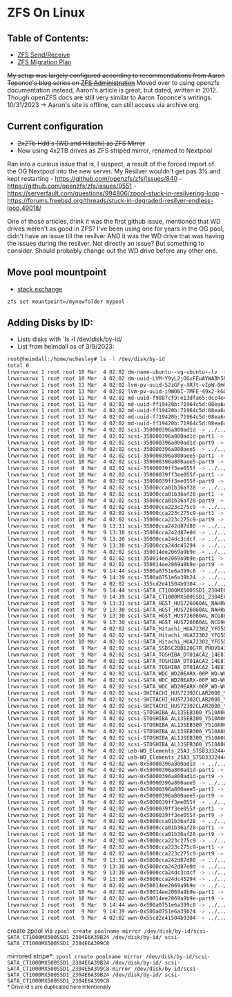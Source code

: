 # ZFS On Linux

## Table of Contents: 
- [ZFS Send/Receive](/ZFS/ZFS-send-receive)
- [ZFS Migration Plan](/ZFS/ZFS-migration-plan)

~~My setup was largely configured according to recommendations from Aaron Toponce's blog series on [ZFS Administration](https://pthree.org/2012/12/04/zfs-administration-part-i-vdevs/)~~ Moved over to using openzfs documentation instead, Aaron's article is great, but dated, written in 2012. Though openZFS docs are still very similar to Aaron Toponce's writings. 10/31/2023 -> Aaron's site is offline, can still access via archive.org.  

## Current configuration
- ~~2x2Tb Hdd's (WD and Hitachi) as ZFS Mirror~~
- Now using 4x2TB drives as ZFS striped mirror, renamed to Nextpool

Ran into a curious issue that is, I suspect, a result of the forced import of the OG Nextpool into the new server. My Resilver wouldn't get pas 3% and kept restarting
	- https://github.com/openzfs/zfs/issues/840
	- https://github.com/openzfs/zfs/issues/9551
	- https://serverfault.com/questions/994806/zpool-stuck-in-resilvering-loop
	- https://forums.freebsd.org/threads/stuck-in-degraded-resilver-endless-loop.49018/

One of those articles, think it was the first github issue, mentioned that WD drives weren't as good in ZFS? I've been using one for years in the OG pool, didn't have an issue till the resilver AND it was the WD drive that was having the issues during the resilver. Not directly an issue? But something to consider. Should probably change out the WD drive before any other one.

## Move pool mountpoint
* [stack exchange](https://unix.stackexchange.com/questions/311590/how-do-i-change-the-mount-point-for-a-zfs-pool)

`zfs set mountpoint=/mynewfolder mypool`

## Adding Disks by ID: 
* Lists disks with `ls -l /dev/disk/by-id/
* List from heimdall as of 3/9/2023:
```bash
root@heimdall:/home/wchesley# ls -l /dev/disk/by-id
total 0
lrwxrwxrwx 1 root root 10 Mar  4 02:02 dm-name-ubuntu--vg-ubuntu--lv -> ../../dm-0
lrwxrwxrwx 1 root root 10 Mar  4 02:02 dm-uuid-LVM-Y9yL2jOGxFEuAYWABh5RZqKIGCZiVbFVo2INfv1g3PcEz0GdSt0d5VAtTb39zUWp -> ../../dm-0
lrwxrwxrwx 1 root root 11 Mar  4 02:02 lvm-pv-uuid-52zGFy-XR7t-vIpW-0mR2-0ibc-10pE-NMEPvy -> ../../zd0p3
lrwxrwxrwx 1 root root 13 Mar  4 02:02 lvm-pv-uuid-i9W06I-7MFE-49x2-kG0W-BxYf-tXsy-sDjbRS -> ../../md126p3
lrwxrwxrwx 1 root root 11 Mar  4 02:02 md-uuid-f9887cf9:e13dfa65:dcc4e4f6:6fd27d41 -> ../../md127
lrwxrwxrwx 1 root root 11 Mar  4 02:02 md-uuid-ff19420b:71964c5d:08ea6ca3:e1909032 -> ../../md126
lrwxrwxrwx 1 root root 13 Mar  4 02:02 md-uuid-ff19420b:71964c5d:08ea6ca3:e1909032-part1 -> ../../md126p1
lrwxrwxrwx 1 root root 13 Mar  4 02:02 md-uuid-ff19420b:71964c5d:08ea6ca3:e1909032-part2 -> ../../md126p2
lrwxrwxrwx 1 root root 13 Mar  4 02:02 md-uuid-ff19420b:71964c5d:08ea6ca3:e1909032-part3 -> ../../md126p3
lrwxrwxrwx 1 root root  9 Mar  4 02:02 scsi-350000396a800ad1d -> ../../sdc
lrwxrwxrwx 1 root root 10 Mar  4 02:02 scsi-350000396a800ad1d-part1 -> ../../sdc1
lrwxrwxrwx 1 root root 10 Mar  4 02:02 scsi-350000396a800ad1d-part9 -> ../../sdc9
lrwxrwxrwx 1 root root  9 Mar  4 02:02 scsi-350000396a800aee5 -> ../../sdd
lrwxrwxrwx 1 root root 10 Mar  4 02:02 scsi-350000396a800aee5-part1 -> ../../sdd1
lrwxrwxrwx 1 root root 10 Mar  4 02:02 scsi-350000396a800aee5-part9 -> ../../sdd9
lrwxrwxrwx 1 root root  9 Mar  4 02:02 scsi-35000039ff3ee055f -> ../../sde
lrwxrwxrwx 1 root root 10 Mar  4 02:02 scsi-35000039ff3ee055f-part1 -> ../../sde1
lrwxrwxrwx 1 root root 10 Mar  4 02:02 scsi-35000039ff3ee055f-part9 -> ../../sde9
lrwxrwxrwx 1 root root  9 Mar  4 02:02 scsi-35000cca01b36af28 -> ../../sdh
lrwxrwxrwx 1 root root 10 Mar  4 02:02 scsi-35000cca01b36af28-part1 -> ../../sdh1
lrwxrwxrwx 1 root root 10 Mar  4 02:02 scsi-35000cca01b36af28-part9 -> ../../sdh9
lrwxrwxrwx 1 root root  9 Mar  4 02:02 scsi-35000cca223c275c9 -> ../../sdg
lrwxrwxrwx 1 root root 10 Mar  4 02:02 scsi-35000cca223c275c9-part1 -> ../../sdg1
lrwxrwxrwx 1 root root 10 Mar  4 02:02 scsi-35000cca223c275c9-part9 -> ../../sdg9
lrwxrwxrwx 1 root root  9 Mar  9 13:31 scsi-35000cca242d87d80 -> ../../sdl
lrwxrwxrwx 1 root root  9 Mar  9 13:30 scsi-35000cca242d87e0d -> ../../sdi
lrwxrwxrwx 1 root root  9 Mar  9 13:30 scsi-35000cca24dc3cdcf -> ../../sdj
lrwxrwxrwx 1 root root  9 Mar  9 13:30 scsi-35000cca24dc45294 -> ../../sdk
lrwxrwxrwx 1 root root  9 Mar  4 02:02 scsi-350014ee2069a9b9e -> ../../sdf
lrwxrwxrwx 1 root root 10 Mar  4 02:02 scsi-350014ee2069a9b9e-part1 -> ../../sdf1
lrwxrwxrwx 1 root root 10 Mar  4 02:02 scsi-350014ee2069a9b9e-part9 -> ../../sdf9
lrwxrwxrwx 1 root root  9 Mar  9 14:44 scsi-3500a0751e6a399c8 -> ../../sdn
lrwxrwxrwx 1 root root  9 Mar  9 14:39 scsi-3500a0751e6a39b24 -> ../../sdm
lrwxrwxrwx 1 root root  9 Mar  4 02:02 scsi-355cd2e41504b9304 -> ../../sdb
lrwxrwxrwx 1 root root  9 Mar  9 14:44 scsi-SATA_CT1000MX500SSD1_2304E6A399C8 -> ../../sdn
lrwxrwxrwx 1 root root  9 Mar  9 14:39 scsi-SATA_CT1000MX500SSD1_2304E6A39B24 -> ../../sdm
lrwxrwxrwx 1 root root  9 Mar  9 13:31 scsi-SATA_HGST_HUS726060AL_NAHRW3YX -> ../../sdl
lrwxrwxrwx 1 root root  9 Mar  9 13:30 scsi-SATA_HGST_HUS726060AL_NAHRW8HX -> ../../sdi
lrwxrwxrwx 1 root root  9 Mar  9 13:30 scsi-SATA_HGST_HUS726060AL_NCG8BDTS -> ../../sdj
lrwxrwxrwx 1 root root  9 Mar  9 13:30 scsi-SATA_HGST_HUS726060AL_NCG9HT6S -> ../../sdk
lrwxrwxrwx 1 root root  9 Mar  4 02:02 scsi-SATA_Hitachi_HUA72302_YFG5DSUA -> ../../sdg
lrwxrwxrwx 1 root root 10 Mar  4 02:02 scsi-SATA_Hitachi_HUA72302_YFG5DSUA-part1 -> ../../sdg1
lrwxrwxrwx 1 root root 10 Mar  4 02:02 scsi-SATA_Hitachi_HUA72302_YFG5DSUA-part9 -> ../../sdg9
lrwxrwxrwx 1 root root  9 Mar  4 02:02 scsi-SATA_SSDSC2BB120G7R_PHDV843001ZY150MGN -> ../../sdb
lrwxrwxrwx 1 root root  9 Mar  4 02:02 scsi-SATA_TOSHIBA_DT01ACA2_14E87EAKS -> ../../sde
lrwxrwxrwx 1 root root 10 Mar  4 02:02 scsi-SATA_TOSHIBA_DT01ACA2_14E87EAKS-part1 -> ../../sde1
lrwxrwxrwx 1 root root 10 Mar  4 02:02 scsi-SATA_TOSHIBA_DT01ACA2_14E87EAKS-part9 -> ../../sde9
lrwxrwxrwx 1 root root  9 Mar  4 02:02 scsi-SATA_WDC_WD20EARX-00P_WD-WCAZAD630190 -> ../../sdf
lrwxrwxrwx 1 root root 10 Mar  4 02:02 scsi-SATA_WDC_WD20EARX-00P_WD-WCAZAD630190-part1 -> ../../sdf1
lrwxrwxrwx 1 root root 10 Mar  4 02:02 scsi-SATA_WDC_WD20EARX-00P_WD-WCAZAD630190-part9 -> ../../sdf9
lrwxrwxrwx 1 root root  9 Mar  4 02:02 scsi-SHITACHI_HUS72302CLAR2000_YFGZ29HD -> ../../sdh
lrwxrwxrwx 1 root root 10 Mar  4 02:02 scsi-SHITACHI_HUS72302CLAR2000_YFGZ29HD-part1 -> ../../sdh1
lrwxrwxrwx 1 root root 10 Mar  4 02:02 scsi-SHITACHI_HUS72302CLAR2000_YFGZ29HD-part9 -> ../../sdh9
lrwxrwxrwx 1 root root  9 Mar  4 02:02 scsi-STOSHIBA_AL13SEB300_Y510A0K0FRD6 -> ../../sdc
lrwxrwxrwx 1 root root 10 Mar  4 02:02 scsi-STOSHIBA_AL13SEB300_Y510A0K0FRD6-part1 -> ../../sdc1
lrwxrwxrwx 1 root root 10 Mar  4 02:02 scsi-STOSHIBA_AL13SEB300_Y510A0K0FRD6-part9 -> ../../sdc9
lrwxrwxrwx 1 root root  9 Mar  4 02:02 scsi-STOSHIBA_AL13SEB300_Y510A0L1FRD6 -> ../../sdd
lrwxrwxrwx 1 root root 10 Mar  4 02:02 scsi-STOSHIBA_AL13SEB300_Y510A0L1FRD6-part1 -> ../../sdd1
lrwxrwxrwx 1 root root 10 Mar  4 02:02 scsi-STOSHIBA_AL13SEB300_Y510A0L1FRD6-part9 -> ../../sdd9
lrwxrwxrwx 1 root root  9 Mar  4 02:02 usb-WD_Elements_25A3_5758333244433048594A4645-0:0 -> ../../sda
lrwxrwxrwx 1 root root 10 Mar  4 02:02 usb-WD_Elements_25A3_5758333244433048594A4645-0:0-part1 -> ../../sda1
lrwxrwxrwx 1 root root  9 Mar  4 02:02 wwn-0x50000396a800ad1d -> ../../sdc
lrwxrwxrwx 1 root root 10 Mar  4 02:02 wwn-0x50000396a800ad1d-part1 -> ../../sdc1
lrwxrwxrwx 1 root root 10 Mar  4 02:02 wwn-0x50000396a800ad1d-part9 -> ../../sdc9
lrwxrwxrwx 1 root root  9 Mar  4 02:02 wwn-0x50000396a800aee5 -> ../../sdd
lrwxrwxrwx 1 root root 10 Mar  4 02:02 wwn-0x50000396a800aee5-part1 -> ../../sdd1
lrwxrwxrwx 1 root root 10 Mar  4 02:02 wwn-0x50000396a800aee5-part9 -> ../../sdd9
lrwxrwxrwx 1 root root  9 Mar  4 02:02 wwn-0x5000039ff3ee055f -> ../../sde
lrwxrwxrwx 1 root root 10 Mar  4 02:02 wwn-0x5000039ff3ee055f-part1 -> ../../sde1
lrwxrwxrwx 1 root root 10 Mar  4 02:02 wwn-0x5000039ff3ee055f-part9 -> ../../sde9
lrwxrwxrwx 1 root root  9 Mar  4 02:02 wwn-0x5000cca01b36af28 -> ../../sdh
lrwxrwxrwx 1 root root 10 Mar  4 02:02 wwn-0x5000cca01b36af28-part1 -> ../../sdh1
lrwxrwxrwx 1 root root 10 Mar  4 02:02 wwn-0x5000cca01b36af28-part9 -> ../../sdh9
lrwxrwxrwx 1 root root  9 Mar  4 02:02 wwn-0x5000cca223c275c9 -> ../../sdg
lrwxrwxrwx 1 root root 10 Mar  4 02:02 wwn-0x5000cca223c275c9-part1 -> ../../sdg1
lrwxrwxrwx 1 root root 10 Mar  4 02:02 wwn-0x5000cca223c275c9-part9 -> ../../sdg9
lrwxrwxrwx 1 root root  9 Mar  9 13:31 wwn-0x5000cca242d87d80 -> ../../sdl
lrwxrwxrwx 1 root root  9 Mar  9 13:30 wwn-0x5000cca242d87e0d -> ../../sdi
lrwxrwxrwx 1 root root  9 Mar  9 13:30 wwn-0x5000cca24dc3cdcf -> ../../sdj
lrwxrwxrwx 1 root root  9 Mar  9 13:30 wwn-0x5000cca24dc45294 -> ../../sdk
lrwxrwxrwx 1 root root  9 Mar  4 02:02 wwn-0x50014ee2069a9b9e -> ../../sdf
lrwxrwxrwx 1 root root 10 Mar  4 02:02 wwn-0x50014ee2069a9b9e-part1 -> ../../sdf1
lrwxrwxrwx 1 root root 10 Mar  4 02:02 wwn-0x50014ee2069a9b9e-part9 -> ../../sdf9
lrwxrwxrwx 1 root root  9 Mar  9 14:44 wwn-0x500a0751e6a399c8 -> ../../sdn
lrwxrwxrwx 1 root root  9 Mar  9 14:39 wwn-0x500a0751e6a39b24 -> ../../sdm
lrwxrwxrwx 1 root root  9 Mar  4 02:02 wwn-0x55cd2e41504b9304 -> ../../sdb
```

create zpool via `zpool create poolname mirror /dev/disk/by-id/scsi-SATA_CT1000MX500SSD1_2304E6A39B24 /dev/disk/by-id/ scsi-SATA_CT1000MX500SSD1_2304E6A399C8`

mirrored stripe*: `zpool create poolname mirror /dev/disk/by-id/scsi-SATA_CT1000MX500SSD1_2304E6A39B24 /dev/disk/by-id/ scsi-SATA_CT1000MX500SSD1_2304E6A399C8 mirror /dev/disk/by-id/scsi-SATA_CT1000MX500SSD1_2304E6A39B24 /dev/disk/by-id/ scsi-SATA_CT1000MX500SSD1_2304E6A399C8` 
<br><sub>* Drive id's are duplicated here intentionally</sub>